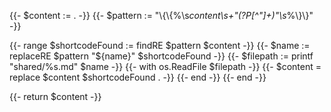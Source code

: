 {{- $content := . -}}
{{- $pattern := "\\{\\{%\\s*content\\s+\"(?P<name>[^\"]+)\"\\s*%\\}\\}" -}}

{{- range $shortcodeFound := findRE $pattern $content -}}
    {{- $name := replaceRE $pattern "${name}" $shortcodeFound -}}
    {{- $filepath := printf "shared/%s.md" $name -}}
    {{- with os.ReadFile $filepath -}}
        {{- $content = replace $content $shortcodeFound . -}}
    {{- end -}}
{{- end -}}

{{- return $content -}}
